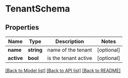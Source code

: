 # TenantSchema

## Properties
Name | Type | Description | Notes
------------ | ------------- | ------------- | -------------
**name** | **string** | name of the tenant | [optional] 
**active** | **bool** | is the tenant active | [optional] 

[[Back to Model list]](../README.md#documentation-for-models) [[Back to API list]](../README.md#documentation-for-api-endpoints) [[Back to README]](../README.md)


